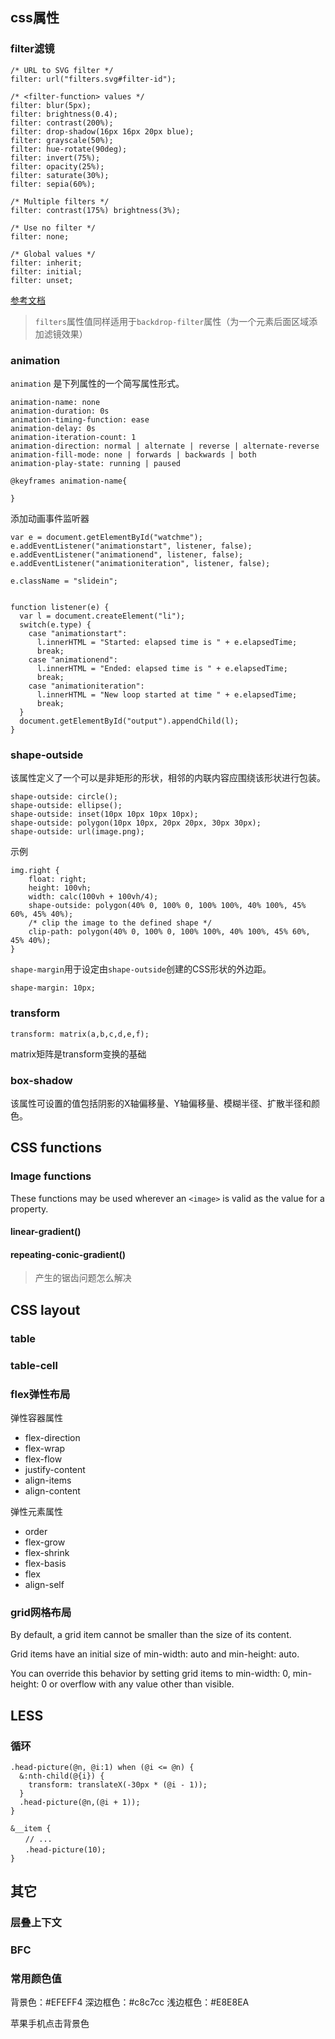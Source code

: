 ## css属性
### filter滤镜
```
/* URL to SVG filter */
filter: url("filters.svg#filter-id");

/* <filter-function> values */
filter: blur(5px);
filter: brightness(0.4);
filter: contrast(200%);
filter: drop-shadow(16px 16px 20px blue);
filter: grayscale(50%);
filter: hue-rotate(90deg);
filter: invert(75%);
filter: opacity(25%);
filter: saturate(30%);
filter: sepia(60%);

/* Multiple filters */
filter: contrast(175%) brightness(3%);

/* Use no filter */
filter: none;

/* Global values */
filter: inherit;
filter: initial;
filter: unset;
```
[参考文档](https://developer.mozilla.org/zh-CN/docs/Web/CSS/filter)
> `filters`属性值同样适用于`backdrop-filter`属性（为一个元素后面区域添加滤镜效果）

### animation
`animation` 是下列属性的一个简写属性形式。
```
animation-name: none
animation-duration: 0s
animation-timing-function: ease
animation-delay: 0s
animation-iteration-count: 1
animation-direction: normal | alternate | reverse | alternate-reverse
animation-fill-mode: none | forwards | backwards | both
animation-play-state: running | paused

@keyframes animation-name{
	
}
```
添加动画事件监听器
```
var e = document.getElementById("watchme");
e.addEventListener("animationstart", listener, false);
e.addEventListener("animationend", listener, false);
e.addEventListener("animationiteration", listener, false);

e.className = "slidein";


function listener(e) {
  var l = document.createElement("li");
  switch(e.type) {
    case "animationstart":
      l.innerHTML = "Started: elapsed time is " + e.elapsedTime;
      break;
    case "animationend":
      l.innerHTML = "Ended: elapsed time is " + e.elapsedTime;
      break;
    case "animationiteration":
      l.innerHTML = "New loop started at time " + e.elapsedTime;
      break;
  }
  document.getElementById("output").appendChild(l);
}
```

### shape-outside
该属性定义了一个可以是非矩形的形状，相邻的内联内容应围绕该形状进行包装。
```
shape-outside: circle();
shape-outside: ellipse();
shape-outside: inset(10px 10px 10px 10px);
shape-outside: polygon(10px 10px, 20px 20px, 30px 30px);
shape-outside: url(image.png);
```
示例
```
img.right {
	float: right;
	height: 100vh;
	width: calc(100vh + 100vh/4);
	shape-outside: polygon(40% 0, 100% 0, 100% 100%, 40% 100%, 45% 60%, 45% 40%);
	/* clip the image to the defined shape */
	clip-path: polygon(40% 0, 100% 0, 100% 100%, 40% 100%, 45% 60%, 45% 40%);
}
```
`shape-margin`用于设定由`shape-outside`创建的CSS形状的外边距。
```
shape-margin: 10px;
```

### transform
```
transform: matrix(a,b,c,d,e,f);
```
matrix矩阵是transform变换的基础

### box-shadow
该属性可设置的值包括阴影的X轴偏移量、Y轴偏移量、模糊半径、扩散半径和颜色。

## CSS functions
### Image functions
These functions may be used wherever an `<image>` is valid as the value for a property.
#### linear-gradient()
#### repeating-conic-gradient()
> 产生的锯齿问题怎么解决

## CSS layout
### table
### table-cell
### flex弹性布局
弹性容器属性
* flex-direction
* flex-wrap
* flex-flow
* justify-content
* align-items
* align-content

弹性元素属性
* order
* flex-grow
* flex-shrink
* flex-basis
* flex
* align-self

### grid网格布局


By default, a grid item cannot be smaller than the size of its content.

Grid items have an initial size of min-width: auto and min-height: auto.

You can override this behavior by setting grid items to min-width: 0, min-height: 0 or overflow with any value other than visible.


## LESS
### 循环
```
.head-picture(@n, @i:1) when (@i <= @n) {
  &:nth-child(@{i}) {
    transform: translateX(-30px * (@i - 1));
  }
  .head-picture(@n,(@i + 1));
}

&__item {
　　// ...
　　.head-picture(10);
}
```



## 其它
### 层叠上下文
### BFC
### 常用颜色值
背景色：#EFEFF4
深边框色：#c8c7cc
浅边框色：#E8E8EA


苹果手机点击背景色